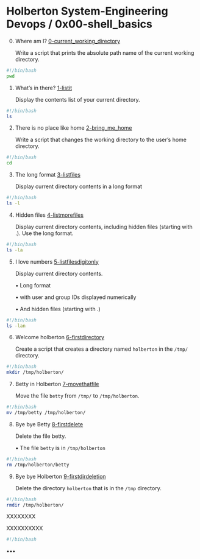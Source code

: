 # Holberton System-Engineering Devops / 0x00-shell_basics

0. Where am I? [0-current_working_directory](https://github.com/aDENTinTIME/holberton-system_engineering-devops/blob/master/0x00-shell_basics/0-current_working_directory)

   Write a script that prints the absolute path name of the current working directory.
```bash
#!/bin/bash
pwd
```

1. What’s in there? [1-listit](https://github.com/aDENTinTIME/holberton-system_engineering-devops/blob/master/0x00-shell_basics/1-listit)

   Display the contents list of your current directory.
```bash
#!/bin/bash
ls
```

2. There is no place like home [2-bring_me_home](https://github.com/aDENTinTIME/holberton-system_engineering-devops/blob/master/0x00-shell_basics/2-bring_me_home)

   Write a script that changes the working directory to the user’s home directory.
```bash
#!/bin/bash
cd
```

3. The long format [3-listfiles](https://github.com/aDENTinTIME/holberton-system_engineering-devops/blob/master/0x00-shell_basics/3-listfiles)

   Display current directory contents in a long format
```bash
#!/bin/bash
ls -l
```

4. Hidden files [4-listmorefiles](https://github.com/aDENTinTIME/holberton-system_engineering-devops/blob/master/0x00-shell_basics/4-listmorefiles)

   Display current directory contents, including hidden files (starting with .). Use the long format.
```bash
#!/bin/bash
ls -la
```

5. I love numbers [5-listfilesdigitonly](https://github.com/aDENTinTIME/holberton-system_engineering-devops/blob/master/0x00-shell_basics/5-listfilesdigitonly)

   Display current directory contents.
   
   • Long format
   
   • with user and group IDs displayed numerically
   
   • And hidden files (starting with .)
```bash
#!/bin/bash
ls -lan
```

6. Welcome holberton [6-firstdirectory](https://github.com/aDENTinTIME/holberton-system_engineering-devops/blob/master/0x00-shell_basics/6-firstdirectory)

   Create a script that creates a directory named `holberton` in the `/tmp/` directory.
```bash
#!/bin/bash
mkdir /tmp/holberton/
```

7. Betty in Holberton [7-movethatfile](https://github.com/aDENTinTIME/holberton-system_engineering-devops/blob/master/0x00-shell_basics/7-movethatfile)

   Move the file `betty` from `/tmp/` to `/tmp/holberton`.
```bash
#!/bin/bash
mv /tmp/betty /tmp/holberton/
```

8. Bye bye Betty [8-firstdelete](https://github.com/aDENTinTIME/holberton-system_engineering-devops/blob/master/0x00-shell_basics/8-firstdelete)

   Delete the file betty.
   
   • The file `betty` is in `/tmp/holberton`
```bash
#!/bin/bash
rm /tmp/holberton/betty
```

9. Bye bye Holberton [9-firstdirdeletion](https://github.com/aDENTinTIME/holberton-system_engineering-devops/blob/master/0x00-shell_basics/9-firstdirdeletion)

   Delete the directory `holberton` that is in the `/tmp` directory.
```bash
#!/bin/bash
rmdir /tmp/holberton/
```

XXXXXXXX []()

   XXXXXXXXXX
```bash
#!/bin/bash

```

•••
